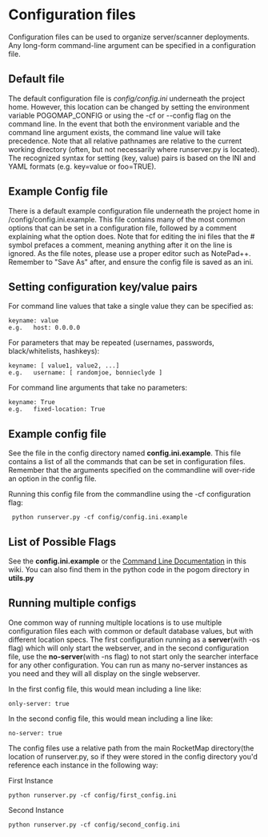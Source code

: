 # Configuration files

Configuration files can be used to organize server/scanner deployments.  Any long-form command-line argument can be specified in a configuration file.

##  Default file

The default configuration file is *config/config.ini* underneath the project home. However, this location can be changed by setting the environment variable POGOMAP_CONFIG or using the -cf or --config flag on the command line. In the event that both the environment variable and the command line argument exists, the command line value will take precedence. Note that all relative pathnames are relative to the current working directory (often, but not necessarily where runserver.py is located).  The recognized syntax for setting (key, value) pairs is based on the INI and YAML formats (e.g. key=value or foo=TRUE).

##  Example Config file

There is a default example configuration file underneath the project home in /config/config.ini.example.  This file contains many of the most common options that can be set in a configuration file, followed by a comment explaining what the option does.  Note that for editing the ini files that the # symbol prefaces a comment, meaning anything after it on the line is ignored.  As the file notes, please use a proper editor such as NotePad++.  Remember to "Save As" after, and ensure the config file is saved as an ini.

## Setting configuration key/value pairs

  For command line values that take a single value they can be specified as:

    keyname: value
    e.g.   host: 0.0.0.0

  For parameters that may be repeated (usernames, passwords, black/whitelists, hashkeys):

    keyname: [ value1, value2, ...]
    e.g.   username: [ randomjoe, bonnieclyde ]

  For command line arguments that take no parameters:

    keyname: True
    e.g.   fixed-location: True

## Example config file

See the file in the config directory named **config.ini.example**.  This file contains a list of all the commands that can be set in configuration files.  Remember that the arguments specified on the commandline will over-ride an option in the config file.
 
Running this config file from the commandline using the -cf configuration flag:

     python runserver.py -cf config/config.ini.example
      
##  List of Possible Flags     

See the **config.ini.example** or the [Command Line Documentation](https://rocketmap.readthedocs.io/en/develop/extras/commandline.html) in this wiki.  You can also find them in the python code in the pogom directory in **utils.py**

## Running multiple configs

One common way of running multiple locations is to use multiple configuration files each with common or default database values, but with different location specs. The first configuration running as a **server**(with -os flag) which will only start the webserver, and in the second configuration file, use the **no-server**(with -ns flag) to not start only the searcher interface for any other configuration. You can run as many no-server instances as you need and they will all display on the single webserver.
   
In the first config file, this would mean including a line like:
```        
only-server: true
```
    
In the second config file, this would mean including a line like:
```        
no-server: true
```

The config files use a relative path from the main RocketMap directory(the location of runserver.py, so if they were stored in the config directory you'd reference each instance in the following way:

First Instance
```
python runserver.py -cf config/first_config.ini
```

Second Instance
```
python runserver.py -cf config/second_config.ini
```
